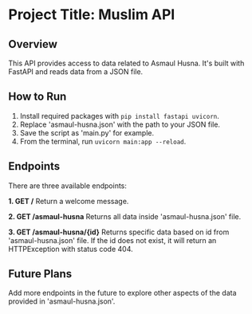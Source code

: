 # Project Title: Muslim API

## Overview
This API provides access to data related to Asmaul Husna. It's built with FastAPI and reads data from a JSON file. 

## How to Run
1. Install required packages with `pip install fastapi uvicorn`.
2. Replace 'asmaul-husna.json' with the path to your JSON file.
3. Save the script as 'main.py' for example.
4. From the terminal, run `uvicorn main:app --reload`.

## Endpoints
There are three available endpoints:

**1. GET /** 
Return a welcome message.

**2. GET /asmaul-husna**
Returns all data inside 'asmaul-husna.json' file.

**3. GET /asmaul-husna/{id}**
Returns specific data based on id from 'asmaul-husna.json' file. If the id does not exist, it will return an HTTPException with status code 404.

## Future Plans
Add more endpoints in the future to explore other aspects of the data provided in 'asmaul-husna.json'.